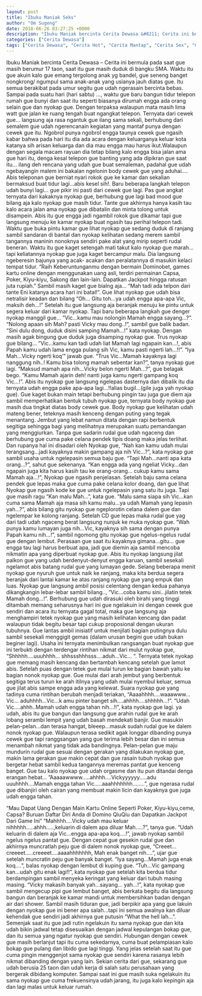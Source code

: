 ```yaml
---
layout: post
title: "Ibuku Maniak Seks"
author: "Om Sugeng"
date: 2018-06-26 03:27:25 +0000
description: "Ibuku Maniak bercinta Cerita Dewasa &#8211; Cerita ini bermula pada saat gue masih berumur 17 taon, saat itu gue masih duduk di bangku SMA. Waktu itu gue akuin kalo gue emang tergolong anak yg bandel..."
categories: ["Cerita Dewasa"]
tags: ["Cerita Dewasa", "Cerita Hot", "Cerita Mantap", "Cerita Sex", "Cinta Hanya Nafsu", "Cinta Terlarang"]
---
```



Ibuku Maniak bercinta
Cerita Dewasa &#8211; Cerita ini bermula pada saat gue masih berumur 17 taon, saat itu gue masih duduk di bangku SMA. Waktu itu gue akuin kalo gue emang tergolong anak yg bandel, gue seneng banget nongkrong/ ngumpul sama anak-anak yang usianya jauh diatas gue. Itu semua berakibat pada umur segitu gue udah ngerasain bercinta bebas.
Sampai pada suatu hari (hari sabtu) …, waktu gue baru bangun tidur telepon rumah gue bunyi dan saat itu seperti biasanya dirumah engga ada orang selain gue dan nyokap gue. Dengan terpaksa walaupun mata masih lima watt gue jalan ke ruang tengah buat ngangkat telepon. Ternyata dari cewek gue… langsung aja rasa ngantuk gue ilang sama sekali, berhubung dari semalem gue udah ngerencanain kegiatan yang mantaf punya dengan cewek gue itu.
Ngobrol punya ngobrol engga taunya cewek gue ngasih kabar bahwa pada hari itu dia ada acara dengan keluarganya keluar kota katanya sih arisan keluarga dan dia mau engga mau harus ikut.Walaupun dengan segala macam rayuan dia tetap bilang kalo engga bisa jalan ama gue hari itu, denga kesal telepon gue banting yang ada dipikran gue saat itu… ilang deh rencana yang udah gue buat semaleman, padahal gue udah ngebayangin malem ini bakalan ngelonin body cewek gue yang aduhai….
Abis teleponan gue berniat nyari rokok gue ke kamar dan sekalian bermaksud buat tidur lagi…abis kesel sih!. Baru beberapa langkah telepon udah bunyi lagi… gue pikir ini pasti dari cewek gue lagi. Pas gue angkat ternyata dari kakaknya nyokap gue, berhubung gue lagi bad mood gue bilang aja kalo nyokap gue masih tidur. Tante gue akhirnya hanya kasih tau kalo acara jalan ama nyokap gue dibatalin dan minta tolong untuk disampein. Abis itu gue engga jadi ngambil rokok gue dikamar tapi gue langsung menuju ke kamar nyokap buat ngasih tau perihal telepon tadi.
Waktu gue buka pintu kamar gue lihat nyokap gue sedang duduk di ranjang sambil sandaran di bantal dan nyokap kelihatan sedang merem sambil tangannya maninin nonoknya sendiri pake alat yang mirip seperti rudal beneran. Waktu itu gue kaget setengah mati takut kalo nyokap gue marah…tapi keliatannya nyokap gue juga kaget bercampur malu. Dia langsung ngeberesin bajunya yang acak- acakan dan peralatannya di masukin kelaci tempat tidur.
“Raih Keberuntunganmu dengan bermain Dominobet, games kartu online dengan menggunakan uang asli, terdiri permainan Capsa, Poker, Kiyu-kiyu, Sakong dan lain-lain. Dapatkan Jackpot hingga ratusan juta rupiah.”
Sambil masih kaget gue bialng aja…
“Mah tadi ada telpon dari tante Eni katanya acara hari ini batal!”. Gue lihat nyokap gue udah bisa netralisir keadan dan bilang
“Oh… Gitu toh…ya udah engga apa-apa Vic, maksih deh…!” Setelah itu gue langsung aja beranjak menuju ke pintu untuk segera keluar dari kamar nyokap.
Tapi baru beberapa langkah gue denger nyokap manggil gue…
”Vic…kamu mau nolongin Mamah engga sayang…?”.
“Nolong apaan sih Mah? pasti Vicky mau dong..!”, sambil gue balik badan.
“Sini dulu dong, duduk disini samping Mamah…!” kata nyokap.
Dengan masih agak bingung gue duduk juga disamping nyokap gue. Trus nyokap gue bilang…
”Vic…kamu kan tadi udah liat Mamah lagi ngapain kan…!, abis Papah kamu udah lama engga pulang sih Vic, kamu pasti ngerti lah…!!”.
“Iya Mah…Vicky ngerti koq’” jawab gue.
“Trus Vic…Mamah kayaknya lagi nanggung nih..! Kamu bisa tolong mamah sebentar kan?”, tanya nyokap gue lagi.
“Maksud mamah apa nih…Vicky belon ngerti Mah…?”, gue belagak bego.
“Kamu Mamah ajarin deh! nanti juga kamu ngerti gampang koq Vic…!”. Abis itu nyokap gue langsung ngelepas dasternya dan dibalik itu dia ternyata udah engga pake apa-apa lagi…!!alias bugil…(gile juga yah nyokap gue).
Gue kaget bukan main tetapi berhubung pingin tau juga gue diem aja sambil memperhatikan bentuk tubuh nyokap gue, ternyata body nyokap gue masih dua tingkat diatas body cewek gue. Body nyokap gue kelihatan udah mateng bener, teteknya masih kenceng dengan puting yang tegak menantang. Jembut yang lebat namun ditata dengan rapi berbentuk segitiga sehingga bagi yang melihatnya merupakan suatu pemandangan yang menggiurkan.
Tanpa gue sadarin rudal gue udah ngaceng dan berhubung gue cuma pake celana pendek tipis doang maka jelas terlihat. Dan rupanya hal ini disadari oleh Nyokap gue,
“Nah kan kamu udah mulai terangsang…jadi kayaknya makin gampang aja nih Vic…?”, kata nyokap gue sambil usaha untuk ngelepasin semua baju gue.
“Tapi Mah…nanti apa kata orang…?”, sahut gue sekenanya.
“Kan engga ada yang ngeliat Vicky…dan ngapain juga kita harus kasih tau ke orang-orang… cukup kamu sama Mamah aja…!”, Nyokap gue ngasih penjelasan.
Setelah baju sama celana pendek gue lepas maka gue cuma pake celana kolor doang, dan gue lihat Nyokap gue ngasih kode ke gue untuk ngelepasin yang satu itu juga. Tapi gue masih ragu
“Kan malu Mah…”, kata gue.
“Malu sama siapa sih Vic…kan cuma sama Mamah aja masa sih kamu malu…ya udah Mamah yang lepasin yah…?”, abis bilang gitu nyokap gue ngeplorotin celana dalem gue dan ngelempar ke kolong ranjang.
Setelah CD gue lepas maka rudal gue yag dari tadi udah ngaceng berat langsung nunjuk ke muka nyokap gue.
“Wah punya kamu lumayan juga nih…Vic, kayaknya sih sama dengan punya Papah kamu nih…!”, sambil ngomong gitu nyokap gue ngelus-ngelus rudal gue dengan lembut.
Perasaan gue saat itu kayaknya gimana…gitu… gue engga tau lagi harus berbuat apa, jadi gue diemin aja sambil mencoba nikmatin apa yang diperbuat nyokap gue. Abis itu nyokap langsung jilat palkon gue yang udah berdenyut-denyut engga karuan, sambil sesekali ngelamot abis batang rudal gue yang lumayan gede. Selang beberapa menit nyokap gue nyuruh gue untuk naik ke ranjang, maka kita berdua segera beranjak dari lantai kamar ke atas ranjang nyokap gue yang empuk dan luas.
Nyokap gue langsung ambil posisi celentang dengan kedua pahanya dikangkangin lebar-lebar sambil bilang..,
”Vic…coba kamu sini…jilatin tetek Mamah dong…!”. Berhubung gue udah dirasuki oleh birahi yang tinggi ditambah memang seharusnya hari ini gue ngelakuin ini dengan cewek gue sendiri dan acara itu ternyata gagal total, maka gue langsung aja menghampiri tetek nyokap gue yang masih kelihatan kencang dan padat walaupun tidak begitu besar tapi cukup proposional dengan ukuran tubuhnya.
Gue lantas ambil inisiatif untuk menjilati bagian putingnya dulu sambil sesekali menggigit gemas (dalam urusan begini gue udah bukan beginer lagi).
Usaha ini ternyata menimbulkan rangsangan buat nyokap gue ini terbukti dengan terdengar rintihan nikmat dari mulut nyokap gue,
“Shhhhh….uuuhhhh… shhssshhhsss….aduh…Vic… “. Ternyata tetek nyokap gue memang masih kencang dan bertambah kencang setelah gue lamot abis.
Setelah puas dengan tetek gue mulai turun ke bagian bawah yaitu ke bagian nonok nyokap gue. Gue mulai dari arah jembut yang berbentuk segitiga terus turun ke arah itilnya yang udah mulai nyembul keluar, semua gue jilat abis sampe engga ada yang kelewat.
Suara nyokap gue yang tadinya cuma rintihan berubah menjadi teriakan,
“Aaaahhhh….waaawww…Vic… aduhhhh…Vic…k amu pinter banget sih….ahhhh….shhhhh…!”.
“Udah Vic….ahhh..Mamah udah engga tahan nih…!!”, kata nyokap gue lagi. ya udah, abis itu gue bangun dan langsung gue arahin rudal gue ke arah lobang serambi lempit yang udah basah mendekati banjir.
Gue masukin pelan-pelan…dan terasa hangat, bleeep…masuk sudah rudal gue ke dalem nonok nyokap gue. Walaupun terasa sedikit agak longgar dibanding punya cewek gue tapi ranggsangan yang gue terima lebih besar dan ini semua menambah nikmat yang tidak ada bandingnya. Pelan-pelan gue maju mundurin rudal gue sesuai dengan gerakan yang dilakukan nyokap gue, makin lama gerakan gue makin cepat dan gue rasain tubuh nyokap gue bergetar hebat sambil kedua tangannya meremas pantat gue kenceng banget.
Gue tau kalo nyokap gue udah orgasme dan itu pun ditandai denga erangan hebat…
”Aaaaawwww…..ahhhh….Vickyyyyyy…..adu uuuhhhh….Mamah engga tahan Vic…..aaahhhhhhh……..”, gue ngerasa rudal gue dibanjiri oleh cairan yang membuat makin licin dan kayaknya gue juga udah engga tahan.

&#8220;Mau Dapat Uang Dengan Main Kartu Online Seperti Poker, Kiyu-kiyu,ceme, Capsa? Buruan Daftar Diri Anda di Domino QiuQiu dan Dapatkan Jackpot Dari Game Ini&#8221;
“Mahhhh….Vicky udah mau keluar nihhhhh…..ahhh…..,keluarin di dalem apa diluar Mah…..?”, tanya gue.
“Udah keluarin di dalem aja Vic…engga apa-apa koq….!”, jawab nyokap sambil ngelus ngelus pantat gue.
Dengan cepat gue gesekin rudal gue dan akhirnya muncratlah peju gue di dalem nonok nyokap gue,
“Creeet… creeeet…..creeeet….aaaahhhhhhh, Mah enak banget nih….”, ujar gue setelah muncratin peju gue banyak banget.
“Iya sayang…Mamah juga enak koq….”, balas nyokap dengan lembut di kuping gue.
“Tuh…Vic gampang kan…udah gitu enak lagi!!”, kata nyokap gue setelah kita berdua tidur berdampingan sambil menyeka keringat yang keluar dari tubuh masing masing.
“Vicky makasih banyak yah…sayang… yah…!”, kata nyokap gue sambil mengecup pipi gue lembut banget, abis berkata begitu dia langsung bangun dan beranjak ke kamar mandi untuk membersihkan badan dengan air dari shower.
Sambil masih tiduran gue, jadi berpikir apa yang gue lakuin dengan nyokap gue ini bener apa salah…tapi ini semua awalnya kan diluar kehendak gue sendiri jadi akhirnya gue putusin
“What the hell lah…”. Semenjak saat itu gue jadi rutin ngelakuin itu sama nyokap gue dan kita udah bikin jadwal tetap disesuaikan dengan jadwal kepulangan bokap gue, dan itu semua yang ngatur nyokap gue sendiri.
Hubungan dengan cewek gue masih berlanjut tapi itu cuma sekedarnya, cuma buat pelampiasan kalo bokap gue pulang dan libido gue lagi tinggi. Yang jelas setelah saat itu gue cuma pingin menggenjot sama nyokap gue sendiri karena rasanya lebih nikmat dibanding dengan yang lain.
Sekian cerita dari gue, sekarang gue udah berusia 25 taon dan udah kerja di salah satu perusahaan yang bergerak dibidang komputer. Sampai saat ini gue masih suka ngelakuin itu sama nyokap gue cuma frekuensinya udah jarang, itu juga kalo kepingin aja dan lagi malas untuk keluar rumah.
